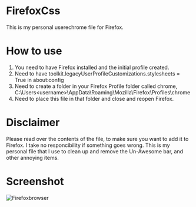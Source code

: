 # FirefoxCss
This is my personal userechrome file for Firefox.

# How to use

1) You need to have Firefox installed and the initial profile created.
2) Need to have toolkit.legacyUserProfileCustomizations.stylesheets = True in about:config
3) Need to create a folder in your Firefox Profile folder called chrome, <br />C:\Users\<username>\AppData\Roaming\Mozilla\Firefox\Profiles\chrome
5) Need to place this file in that folder and close and reopen Firefox.


# Disclaimer

Please read over the contents of the file, to make sure you want to add it to Firefox. I take no responcibility if something goes wrong.
This is my personal file that I use to clean up and remove the Un-Awesome bar, and other annoying items.

# Screenshot

![Firefoxbrowser](https://github.com/user-attachments/assets/e7f810ff-defe-4ac5-aa37-c2d5de81bb6d)
